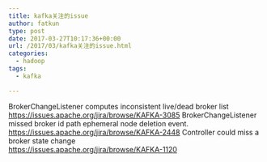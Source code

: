 ```yaml
---
title: kafka关注的issue
author: fatkun
type: post
date: 2017-03-27T10:17:36+00:00
url: /2017/03/kafka关注的issue.html
categories:
  - hadoop
tags:
  - kafka

---
```

BrokerChangeListener computes inconsistent live/dead broker list  
https://issues.apache.org/jira/browse/KAFKA-3085
BrokerChangeListener missed broker id path ephemeral node deletion event.  
https://issues.apache.org/jira/browse/KAFKA-2448
Controller could miss a broker state change  
https://issues.apache.org/jira/browse/KAFKA-1120
